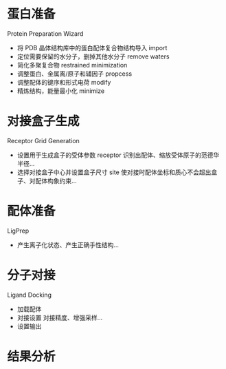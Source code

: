 #  蛋白准备
Protein Preparation Wizard
+ 将 PDB 晶体结构库中的蛋白配体复合物结构导入 import
+ 定位需要保留的水分子，删掉其他水分子 remove waters
+ 简化多聚复合物 restrained minimization
+ 调整蛋白、金属离/原子和辅因子 propcess
+ 调整配体的键序和形式电荷 modify
+ 精炼结构，能量最小化 minimize

# 对接盒子生成
Receptor Grid Generation
+ 设置用于生成盒子的受体参数 receptor
  识别出配体、缩放受体原子的范德华半径...
+ 选择对接盒子中心并设置盒子尺寸 site
  使对接时配体坐标和质心不会超出盒子、对配体构象约束...

# 配体准备
LigPrep
+ 产生离子化状态、产生正确手性结构...

# 分子对接
Ligand Docking
+ 加载配体
+ 对接设置
  对接精度、增强采样...
+ 设置输出

# 结果分析
